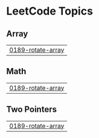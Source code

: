 

<!---LeetCode Topics Start-->
# LeetCode Topics
## Array
|  |
| ------- |
| [0189-rotate-array](https://github.com/aastha-0711/DSA/tree/master/0189-rotate-array) |
## Math
|  |
| ------- |
| [0189-rotate-array](https://github.com/aastha-0711/DSA/tree/master/0189-rotate-array) |
## Two Pointers
|  |
| ------- |
| [0189-rotate-array](https://github.com/aastha-0711/DSA/tree/master/0189-rotate-array) |
<!---LeetCode Topics End-->